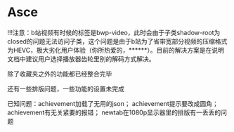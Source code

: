 # Asce

!!!注意：b站视频有时候的标签是bwp-video，此时会由于子类shadow-root为closed的问题无法访问子类，这个问题是由于b站为了省带宽部分视频的压缩格式为HEVC，极大劣化用户体验（你所热爱的，******）。目前的解决方案是在说明文档中建议用户选择播放器齿轮里别的解码方式解决。

除了收藏夹之外的功能都已经整合完毕

还有一些排版问题，一些功能的设置未完成

已知问题：achievement加载了无用的json；
achievement提示要改成圆角；
achievement有无关紧要的报错；
newtab在1080p显示器里的排版有一丢丢的问题
